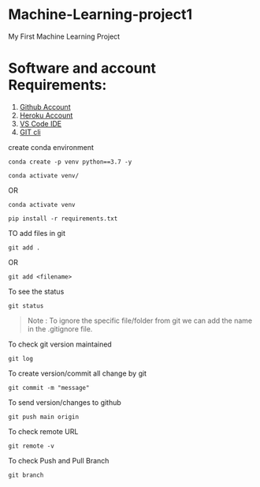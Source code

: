# Machine-Learning-project1
My First Machine Learning Project

# Software and account Requirements:

1. [Github Account](https://github.com)
2. [Heroku Account](https://dashboard.heroku.com/login)
3. [VS Code IDE](https://code.visualstudio.com/download)
4. [GIT cli](https://git-scm.com/downloads)

create conda environment
```
conda create -p venv python==3.7 -y
```
```
conda activate venv/
```
OR
```
conda activate venv
```

```
pip install -r requirements.txt
```
TO add files in git
```
git add .
```
OR
```
git add <filename>
```
To see the status
```
git status
```
> Note : To ignore the specific file/folder from git we can add the name in the .gitignore file.

To check git version maintained
```
git log
```

To create version/commit all change by git
```
git commit -m "message"
```

To send version/changes to github
```
git push main origin
```

To check remote URL
```
git remote -v
```

To check Push and Pull Branch
```
git branch
```
